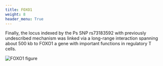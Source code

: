 ```yaml
---
title: FOXO1
weight: 8
header_menu: True
---
```


Finally, the locus indexed by the Ps SNP rs73183592 with previously undescribed mechanism was linked via a long-range interaction spanning about 500 kb to FOXO1 a gene with important functions in regulatory T cells. 

![FOXO1 figure](images/FOXO1.png)